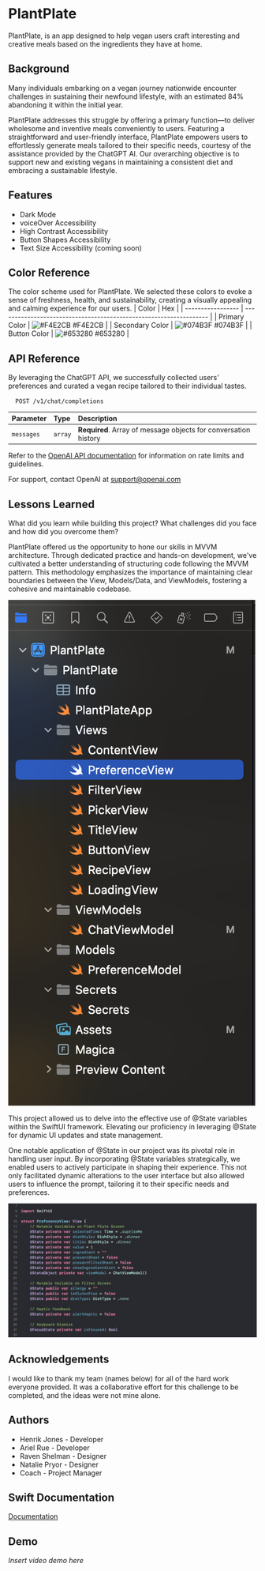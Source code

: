 # PlantPlate

PlantPlate, is an app designed to help vegan users craft interesting and creative meals based on the ingredients they have at home.

## Background

Many individuals embarking on a vegan journey nationwide encounter challenges in sustaining their newfound lifestyle, with an estimated 84% abandoning it within the initial year.

PlantPlate addresses this struggle by offering a primary function—to deliver wholesome and inventive meals conveniently to users. Featuring a straightforward and user-friendly interface, PlantPlate empowers users to effortlessly generate meals tailored to their specific needs, courtesy of the assistance provided by the ChatGPT AI. Our overarching objective is to support new and existing vegans in maintaining a consistent diet and embracing a sustainable lifestyle.


## Features

- Dark Mode
- voiceOver Accessibility
- High Contrast Accessibility
- Button Shapes Accessibility
- Text Size Accessibility (coming soon)


## Color Reference
The color scheme used for PlantPlate. We selected these colors to evoke a sense of freshness, health, and sustainability, creating a visually appealing and calming experience for our users.
| Color             | Hex                                                                |
| ----------------- | ------------------------------------------------------------------ |
| Primary Color | ![#F4E2CB](https://via.placeholder.com/10/F4E2CB?text=+) #F4E2CB |
| Secondary Color | ![#074B3F](https://via.placeholder.com/10/074B3F?text=+) #074B3F |
| Button Color | ![#653280](https://via.placeholder.com/10/653280?text=+) #653280 |


## API Reference
By leveraging the ChatGPT API, we successfully collected users' preferences and curated a vegan recipe tailored to their individual tastes.

```http
  POST /v1/chat/completions
```

| Parameter | Type     | Description                |
| :-------- | :------- | :------------------------- |
| `messages` | `array` | **Required**. Array of message objects for conversation history |

Refer to the [OpenAI API documentation](https://platform.openai.com/docs/introduction) for information on rate limits and guidelines. 

For support, contact OpenAI at support@openai.com


## Lessons Learned

What did you learn while building this project? What challenges did you face and how did you overcome them?

PlantPlate offered us the opportunity to hone our skills in MVVM architecture. Through dedicated practice and hands-on development, we've cultivated a better understanding of structuring code following the MVVM pattern. This methodology emphasizes the importance of maintaining clear boundaries between the View, Models/Data, and ViewModels, fostering a cohesive and maintainable codebase.

![toolbar](https://github.com/JonesHenrik/PlantPlate/blob/main/toolbar.png)

This project allowed us to delve into the effective use of @State variables within the SwiftUI framework. Elevating our proficiency in leveraging @State for dynamic UI updates and state management.

One notable application of @State in our project was its pivotal role in handling user input. By incorporating @State variables strategically, we enabled users to actively participate in shaping their experience. This not only facilitated dynamic alterations to the user interface but also allowed users to influence the prompt, tailoring it to their specific needs and preferences.

![@State](https://github.com/JonesHenrik/PlantPlate/blob/main/%40StateEditor.png)


## Acknowledgements

I would like to thank my team (names below) for all of the hard work everyone provided. It was a collaborative effort for this challenge to be completed, and the ideas were not mine alone.


## Authors

- Henrik Jones - Developer
- Ariel Rue - Developer
- Raven Shelman - Designer
- Natalie Pryor - Designer
- Coach - Project Manager


## Swift Documentation

[Documentation](https://developer.apple.com/documentation/swift)


## Demo

*Insert video demo here*
